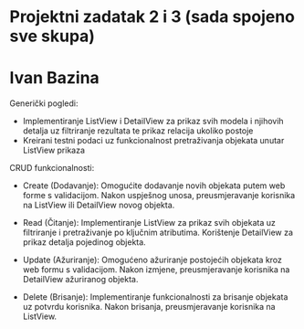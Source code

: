 # Projektni zadatak 2 i 3 (sada spojeno sve skupa)
# Ivan Bazina 

Generički pogledi: 
- Implementiranje ListView i DetailView za prikaz svih modela i njihovih detalja uz filtriranje rezultata te prikaz relacija ukoliko postoje
- Kreirani testni podaci uz funkcionalnost pretraživanja objekata unutar ListView prikaza

CRUD funkcionalnosti:
- Create (Dodavanje):
Omogućite dodavanje novih objekata putem web forme s validacijom.
Nakon uspješnog unosa, preusmjeravanje korisnika na ListView ili DetailView novog objekta.

- Read (Čitanje):
Implementiranje ListView za prikaz svih objekata uz filtriranje i pretraživanje po ključnim atributima.
Korištenje DetailView za prikaz detalja pojedinog objekta.

- Update (Ažuriranje):
Omogućeno ažuriranje postojećih objekata kroz web formu s validacijom.
Nakon izmjene, preusmjeravanje korisnika na DetailView ažuriranog objekta.

- Delete (Brisanje):
Implementiranje funkcionalnosti za brisanje objekata uz potvrdu korisnika.
Nakon brisanja, preusmjeravanje korisnika na ListView.
